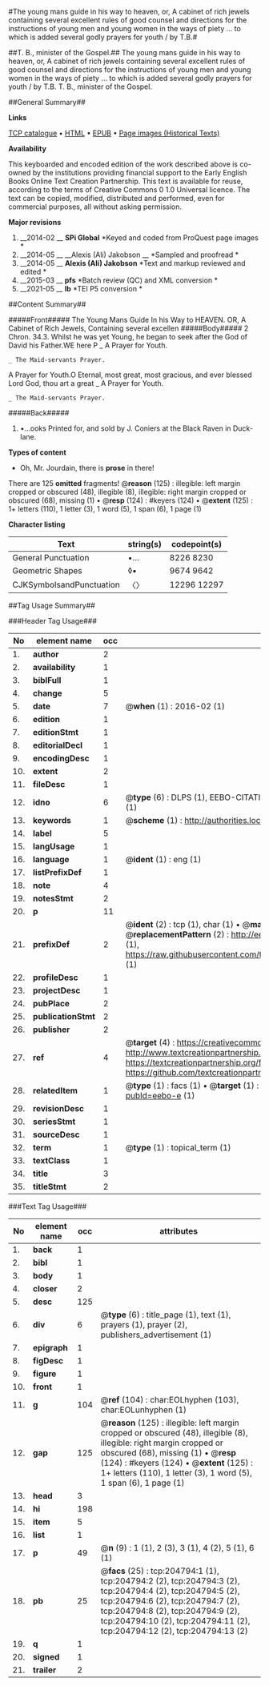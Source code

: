 #The young mans guide in his way to heaven, or, A cabinet of rich jewels containing several excellent rules of good counsel and directions for the instructions of young men and young women in the ways of piety ... to which is added several godly prayers for youth / by T.B.#

##T. B., minister of the Gospel.##
The young mans guide in his way to heaven, or, A cabinet of rich jewels containing several excellent rules of good counsel and directions for the instructions of young men and young women in the ways of piety ... to which is added several godly prayers for youth / by T.B.
T. B., minister of the Gospel.

##General Summary##

**Links**

[TCP catalogue](http://www.ota.ox.ac.uk/tcp/)  • 
[HTML](http://tei.it.ox.ac.uk/tcp/Texts-HTML/free/B17/B17385.html)  • 
[EPUB](http://tei.it.ox.ac.uk/tcp/Texts-EPUB/free/B17/B17385.epub) • 
[Page images (Historical Texts)](https://historicaltexts.jisc.ac.uk/eebo-10830678e)

**Availability**

This keyboarded and encoded edition of the work described above is co-owned by the
    institutions providing financial support to the Early English Books Online Text Creation
    Partnership. This text is available for reuse, according to the terms of  Creative Commons 0 1.0 Universal
    licence. The text can be copied, modified, distributed and performed, even for commercial
    purposes, all without asking permission.

**Major revisions**

1. __2014-02 __ __SPi Global__ *Keyed and coded from ProQuest page images *
1. __2014-05 __ __Alexis (Ali) Jakobson __ *Sampled and proofread *
1. __2014-05 __ __Alexis (Ali) Jakobson__ *Text and markup reviewed and edited *
1. __2015-03 __ __pfs__ *Batch review (QC) and XML conversion *
1. __2021-05 __ __lb__ *TEI P5 conversion *

##Content Summary##

#####Front#####
The Young Mans Guide In his Way to HEAVEN. OR, A Cabinet of Rich Jewels, Containing several excellen
#####Body#####
2 Chron. 34.3. Whilst he was yet Young, he began to seek after the God of David his Father.WE here P
    _ A Prayer for Youth.

    _ The Maid-servants Prayer.
A Prayer for Youth.O Eternal, most great, most gracious, and ever blessed Lord God, thou art a great
    _ A Prayer for Youth.

    _ The Maid-servants Prayer.

#####Back#####

1. •…ooks Printed for, and sold by J. Coniers at the Black Raven in Duck-lane.

**Types of content**

  * Oh, Mr. Jourdain, there is **prose** in there!

There are 125 **omitted** fragments! 
 @__reason__ (125) : illegible: left margin cropped or obscured (48), illegible (8), illegible: right margin cropped or obscured (68), missing (1)  •  @__resp__ (124) : #keyers (124)  •  @__extent__ (125) : 1+ letters (110), 1 letter (3), 1 word (5), 1 span (6), 1 page (1)

**Character listing**


|Text|string(s)|codepoint(s)|
|---|---|---|
|General Punctuation|•…|8226 8230|
|Geometric Shapes|◊▪|9674 9642|
|CJKSymbolsandPunctuation|〈〉|12296 12297|

##Tag Usage Summary##

###Header Tag Usage###

|No|element name|occ|attributes|
|---|---|---|---|
|1.|__author__|2||
|2.|__availability__|1||
|3.|__biblFull__|1||
|4.|__change__|5||
|5.|__date__|7| @__when__ (1) : 2016-02 (1)|
|6.|__edition__|1||
|7.|__editionStmt__|1||
|8.|__editorialDecl__|1||
|9.|__encodingDesc__|1||
|10.|__extent__|2||
|11.|__fileDesc__|1||
|12.|__idno__|6| @__type__ (6) : DLPS (1), EEBO-CITATION (1), VID (1), EEBO-PROQUEST (1), STC (1), OCLC (1)|
|13.|__keywords__|1| @__scheme__ (1) : http://authorities.loc.gov/ (1)|
|14.|__label__|5||
|15.|__langUsage__|1||
|16.|__language__|1| @__ident__ (1) : eng (1)|
|17.|__listPrefixDef__|1||
|18.|__note__|4||
|19.|__notesStmt__|2||
|20.|__p__|11||
|21.|__prefixDef__|2| @__ident__ (2) : tcp (1), char (1)  •  @__matchPattern__ (2) : ([0-9\-]+):([0-9IVX]+) (1), (.+) (1)  •  @__replacementPattern__ (2) : http://eebo.chadwyck.com/downloadtiff?vid=$1&page=$2 (1), https://raw.githubusercontent.com/textcreationpartnership/Texts/master/tcpchars.xml#$1 (1)|
|22.|__profileDesc__|1||
|23.|__projectDesc__|1||
|24.|__pubPlace__|2||
|25.|__publicationStmt__|2||
|26.|__publisher__|2||
|27.|__ref__|4| @__target__ (4) : https://creativecommons.org/publicdomain/zero/1.0/ (1), http://www.textcreationpartnership.org/docs/. (1), https://textcreationpartnership.org/faq/#faq05 (1), https://github.com/textcreationpartnership (1)|
|28.|__relatedItem__|1| @__type__ (1) : facs (1)  •  @__target__ (1) : https://data.historicaltexts.jisc.ac.uk/view?pubId=eebo-e (1)|
|29.|__revisionDesc__|1||
|30.|__seriesStmt__|1||
|31.|__sourceDesc__|1||
|32.|__term__|1| @__type__ (1) : topical_term (1)|
|33.|__textClass__|1||
|34.|__title__|3||
|35.|__titleStmt__|2||


###Text Tag Usage###

|No|element name|occ|attributes|
|---|---|---|---|
|1.|__back__|1||
|2.|__bibl__|1||
|3.|__body__|1||
|4.|__closer__|2||
|5.|__desc__|125||
|6.|__div__|6| @__type__ (6) : title_page (1), text (1), prayers (1), prayer (2), publishers_advertisement (1)|
|7.|__epigraph__|1||
|8.|__figDesc__|1||
|9.|__figure__|1||
|10.|__front__|1||
|11.|__g__|104| @__ref__ (104) : char:EOLhyphen (103), char:EOLunhyphen (1)|
|12.|__gap__|125| @__reason__ (125) : illegible: left margin cropped or obscured (48), illegible (8), illegible: right margin cropped or obscured (68), missing (1)  •  @__resp__ (124) : #keyers (124)  •  @__extent__ (125) : 1+ letters (110), 1 letter (3), 1 word (5), 1 span (6), 1 page (1)|
|13.|__head__|3||
|14.|__hi__|198||
|15.|__item__|5||
|16.|__list__|1||
|17.|__p__|49| @__n__ (9) : 1 (1), 2 (3), 3 (1), 4 (2), 5 (1), 6 (1)|
|18.|__pb__|25| @__facs__ (25) : tcp:204794:1 (1), tcp:204794:2 (2), tcp:204794:3 (2), tcp:204794:4 (2), tcp:204794:5 (2), tcp:204794:6 (2), tcp:204794:7 (2), tcp:204794:8 (2), tcp:204794:9 (2), tcp:204794:10 (2), tcp:204794:11 (2), tcp:204794:12 (2), tcp:204794:13 (2)|
|19.|__q__|1||
|20.|__signed__|1||
|21.|__trailer__|2||
